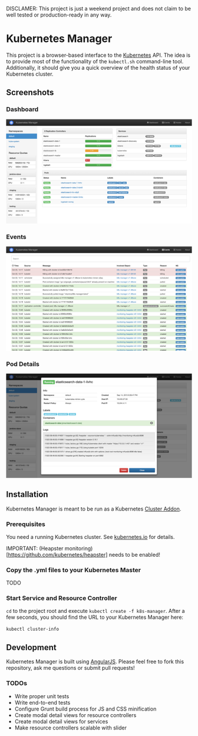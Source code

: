 DISCLAMER: This project is just a weekend project and does not claim to be well tested or production-ready
in any way.

# Kubernetes Manager

This project is a browser-based interface to the [Kubernetes](http://kubernetes.io/) API. The idea is
to provide most of the functionality of the `kubectl.sh` command-line tool. Additionally, it should give
you a quick overview of the health status of your Kubernetes cluster.

## Screenshots

### Dashboard

![Dashboard](screenshots/dashboard.png)

### Events

![List of cluster events](screenshots/events.png)

### Pod Details

![Modal with pod details](screenshots/pod_detail.png)

## Installation

Kubernetes Manager is meant to be run as a Kubernetes
[Cluster Addon](https://github.com/kubernetes/kubernetes/tree/master/cluster/addons).

### Prerequisites

You need a running Kubernetes cluster. See [kubernetes.io](http://kubernetes.io/) for details.

IMPORTANT: (Heapster monitoring)[https://github.com/kubernetes/heapster] needs to be enabled!

### Copy the .yml files to your Kubernetes Master
 
TODO

### Start Service and Resource Controller

`cd` to the project root and execute `kubectl create -f k8s-manager`. After a few seconds, you should find the URL
to your Kubernetes Manager here:

`kubectl cluster-info`

## Development

Kubernetes Manager is built using [AngularJS](https://angularjs.org/). Please feel free to fork this repository,
ask me questions or submit pull requests!

### TODOs

* Write proper unit tests
* Write end-to-end tests
* Configure Grunt build process for JS and CSS minification
* Create modal detail views for resource controllers
* Create modal detail views for services
* Make resource controllers scalable with slider